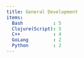 ```yaml
---
title: General Development
items:
  Bash           : 5
  Clojure(Script): 5
  C++            : 4
  GoLang         : 2
  Python         : 2
---
```

